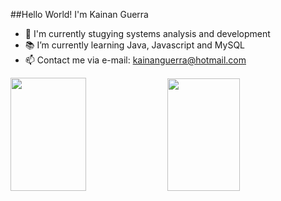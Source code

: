 ##Hello World! I'm Kainan Guerra

- 💾 I'm currently stugying systems analysis and development
- 📚 I’m currently learning Java, Javascript and MySQL
- 📫 Contact me via e-mail: kainanguerra@hotmail.com

<div width="100%" display="flex" justify-content="space-between">
  <a href="https://github.com/KainanGuerra"></a>
  
  <img width="49%" height="181em" align="center" src="https://github-readme-stats.vercel.app/api?username=kainanguerra&theme=dark&show_icons=true"/>
  <img width="48%" height="180em" align="center" src="https://github-readme-stats.vercel.app/api/top-langs/?username=kainanguerra&layout=compact&theme=dark"/>
</div>
